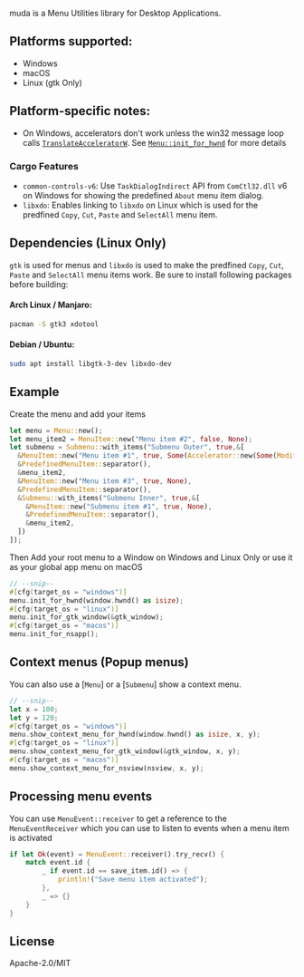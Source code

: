 muda is a Menu Utilities library for Desktop Applications.

## Platforms supported:

- Windows
- macOS
- Linux (gtk Only)

## Platform-specific notes:

- On Windows, accelerators don't work unless the win32 message loop calls
  [`TranslateAcceleratorW`](https://docs.rs/windows-sys/latest/windows_sys/Win32/UI/WindowsAndMessaging/fn.TranslateAcceleratorW.html).
  See [`Menu::init_for_hwnd`](https://docs.rs/muda/latest/muda/struct.Menu.html#method.init_for_hwnd) for more details

### Cargo Features

- `common-controls-v6`: Use `TaskDialogIndirect` API from `ComCtl32.dll` v6 on Windows for showing the predefined `About` menu item dialog.
- `libxdo`: Enables linking to `libxdo` on Linux which is used for the predfined `Copy`, `Cut`, `Paste` and `SelectAll` menu item.

## Dependencies (Linux Only)

`gtk` is used for menus and `libxdo` is used to make the predfined `Copy`, `Cut`, `Paste` and `SelectAll` menu items work. Be sure to install following packages before building:

#### Arch Linux / Manjaro:

```sh
pacman -S gtk3 xdotool
```

#### Debian / Ubuntu:

```sh
sudo apt install libgtk-3-dev libxdo-dev
```

## Example

Create the menu and add your items

```rs
let menu = Menu::new();
let menu_item2 = MenuItem::new("Menu item #2", false, None);
let submenu = Submenu::with_items("Submenu Outer", true,&[
  &MenuItem::new("Menu item #1", true, Some(Accelerator::new(Some(Modifiers::ALT), Code::KeyD))),
  &PredefinedMenuItem::separator(),
  &menu_item2,
  &MenuItem::new("Menu item #3", true, None),
  &PredefinedMenuItem::separator(),
  &Submenu::with_items("Submenu Inner", true,&[
    &MenuItem::new("Submenu item #1", true, None),
    &PredefinedMenuItem::separator(),
    &menu_item2,
  ])
]);

```

Then Add your root menu to a Window on Windows and Linux Only or use it
as your global app menu on macOS

```rs
// --snip--
#[cfg(target_os = "windows")]
menu.init_for_hwnd(window.hwnd() as isize);
#[cfg(target_os = "linux")]
menu.init_for_gtk_window(&gtk_window);
#[cfg(target_os = "macos")]
menu.init_for_nsapp();
```

## Context menus (Popup menus)

You can also use a [`Menu`] or a [`Submenu`] show a context menu.

```rs
// --snip--
let x = 100;
let y = 120;
#[cfg(target_os = "windows")]
menu.show_context_menu_for_hwnd(window.hwnd() as isize, x, y);
#[cfg(target_os = "linux")]
menu.show_context_menu_for_gtk_window(&gtk_window, x, y);
#[cfg(target_os = "macos")]
menu.show_context_menu_for_nsview(nsview, x, y);
```

## Processing menu events

You can use `MenuEvent::receiver` to get a reference to the `MenuEventReceiver`
which you can use to listen to events when a menu item is activated

```rs
if let Ok(event) = MenuEvent::receiver().try_recv() {
    match event.id {
        _ if event.id == save_item.id() => {
            println!("Save menu item activated");
        },
        _ => {}
    }
}
```

## License

Apache-2.0/MIT
